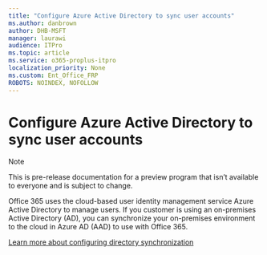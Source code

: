 ```yaml
---
title: "Configure Azure Active Directory to sync user accounts"
ms.author: danbrown
author: DHB-MSFT
manager: laurawi
audience: ITPro
ms.topic: article
ms.service: o365-proplus-itpro
localization_priority: None
ms.custom: Ent_Office_FRP
ROBOTS: NOINDEX, NOFOLLOW
---
```


# Configure Azure Active Directory to sync user accounts

> [!NOTE]
> This is pre-release documentation for a preview program that isn’t available to everyone and is subject to change.

Office 365 uses the cloud-based user identity management service Azure Active Directory to manage users. If you customer is using an on-premises Active Directory (AD), you can synchronize your on-premises environment to the cloud in Azure AD (AAD) to use with Office 365.

[Learn more about configuring directory synchronization](https://docs.microsoft.com/office365/enterprise/set-up-directory-synchronization)
